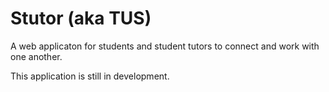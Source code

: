 # Stutor (aka TUS)

A web applicaton for students and student tutors to connect and work with one another.

This application is still in development.
